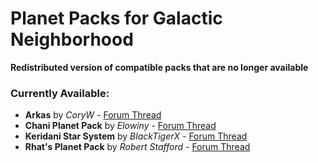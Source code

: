 # Planet Packs for Galactic Neighborhood

**Redistributed version of compatible packs that are no longer available**

### Currently Available:

- **Arkas** by *CoryW* - [Forum Thread](forum.kerbalspaceprogram.com/index.php?/topic/121139-/)
- **Chani Planet Pack** by *Elowiny* - [Forum Thread](http://forum.kerbalspaceprogram.com/index.php?/topic/116250-/)
- **Keridani Star System** by *BlackTigerX* - [Forum Thread](forum.kerbalspaceprogram.com/index.php?/topic/123197-/)
- **Rhat's Planet Pack** by *Robert Stafford* - [Forum Thread](http://forum.kerbalspaceprogram.com/index.php?/topic/118902-/)
